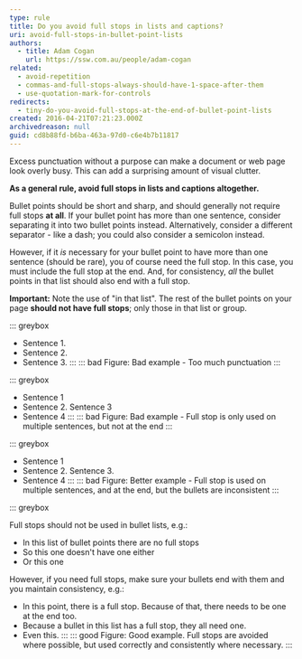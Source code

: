 ```yaml
---
type: rule
title: Do you avoid full stops in lists and captions?
uri: avoid-full-stops-in-bullet-point-lists
authors:
  - title: Adam Cogan
    url: https://ssw.com.au/people/adam-cogan
related:
  - avoid-repetition
  - commas-and-full-stops-always-should-have-1-space-after-them
  - use-quotation-mark-for-controls
redirects:
  - tiny-do-you-avoid-full-stops-at-the-end-of-bullet-point-lists
created: 2016-04-21T07:21:23.000Z
archivedreason: null
guid: cd8b88fd-b6ba-463a-97d0-c6e4b7b11817
---
```


Excess punctuation without a purpose can make a document or web page look overly busy. This can add a surprising amount of visual clutter.

**As a general rule, avoid full stops in lists and captions altogether.**

<!--endintro-->

Bullet points should be short and sharp, and should generally not require full stops **at all**. If your bullet point has more than one sentence, consider separating it into two bullet points instead. Alternatively, consider a different separator - like a dash; you could also consider a semicolon instead.

However, if it *is* necessary for your bullet point to have more than one sentence (should be rare), you of course need the full stop. In this case, you must include the full stop at the end. And, for consistency, *all* the bullet points in that list should also end with a full stop.

**Important:** Note the use of "in that list". The rest of the bullet points on your page **should not have full stops**; only those in that list or group.

::: greybox

* Sentence 1.
* Sentence 2.
* Sentence 3.
:::
::: bad
Figure: Bad example - Too much punctuation
:::

::: greybox

* Sentence 1
* Sentence 2. Sentence 3
* Sentence 4
:::
::: bad
Figure: Bad example - Full stop is only used on multiple sentences, but not at the end
:::

::: greybox

* Sentence 1
* Sentence 2. Sentence 3.
* Sentence 4
:::
::: bad
Figure: Better example - Full stop is used on multiple sentences, and at the end, but the bullets are inconsistent
:::

::: greybox

Full stops should not be used in bullet lists, e.g.:

* In this list of bullet points there are no full stops
* So this one doesn't have one either
* Or this one

However, if you need full stops, make sure your bullets end with them and you maintain consistency, e.g.:

* In this point, there is a full stop. Because of that, there needs to be one at the end too.
* Because a bullet in this list has a full stop, they all need one.
* Even this.
:::
::: good
Figure: Good example. Full stops are avoided where possible, but used correctly and consistently where necessary.
:::
